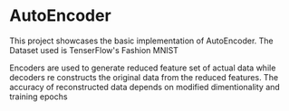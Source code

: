 # AutoEncoder

This project showcases the basic implementation of AutoEncoder. The Dataset used is TenserFlow's Fashion MNIST

Encoders are used to generate reduced feature set of actual data while decoders re constructs the original data from the reduced features. The accuracy of reconstructed data depends on modified dimentionality and training epochs
